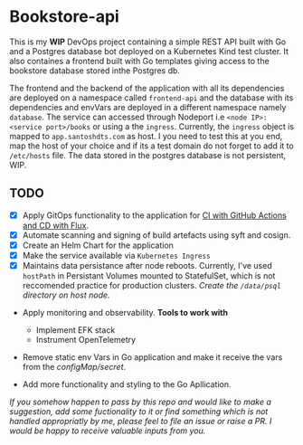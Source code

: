 # Bookstore-api

This is my **WIP** DevOps project containing a simple REST API built with Go and a Postgres database bot deployed on a Kubernetes Kind test cluster. It also containes a frontend built with Go templates giving access to the bookstore database stored inthe Postgres db.

The frontend and the backend of the application with all its dependencies are deployed on a namespace called `frontend-api` and the database with its dependencies and envVars are deployed in a different namespace namely `database`. The service can accessed through Nodeport i.e `<node IP>:<service port>/books` or using a the `ingress`. Currently, the `ingress` object is mapped to `app.santoshdts.com` as host. I you need to test this at you end, map the host of your choice and if its a test domain do not forget to add it to `/etc/hosts` file. The data stored in the postgres database is not persistent, WIP.

## TODO

- [x] Apply GitOps functionality to the application for [CI with GitHub Actions and CD with Flux](https://santoshdts.hashnode.dev/a-step-by-step-guide-to-gitops-with-github-actions-and-flux2-including-a-hands-on-demo). 
- [x] Automate scanning and signing of build artefacts using syft and cosign. 
- [x] Create an Helm Chart for the application
- [x] Make the service available via `Kubernetes Ingress`
- [x] Maintains data persistance after node reboots. Currently, I've used `hostPath` in Persistant Volumes mounted to StatefulSet, which is not reccomended practice for production clusters. *Create the `/data/psql` directory on host node.*
- Apply monitoring and observability.
    **Tools to work with**
    - Implement EFK stack
    - Instrument OpenTelemetry
    
- Remove static env Vars in Go application and make it receive the vars from the *configMap/secret*.
- Add more functionality and styling to the Go Apllication.


*If you somehow happen to pass by this repo and would like to make a suggestion, add some fuctionality to it or find something which is not handled appropriatly by me, please feel to file an issue or raise a PR. I would be happy to receive valuable inputs from you.*